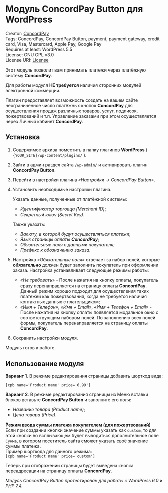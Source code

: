 # Модуль ConcordPay Button для WordPress 

Creator: [ConcordPay](https://concordpay.concord.ua)<br>
Tags: ConcordPay, ConcordPay Button, payment, payment gateway, credit card, Visa, Masterсard, Apple Pay, Google Pay<br>
Requires at least: WordPress 5.5<br>
License: GNU GPL v3.0<br>
License URI: [License](https://opensource.org/licenses/GPL-3.0)

Этот модуль позволит вам принимать платежи через платёжную систему **ConcordPay**.

Для работы модуля **НЕ требуется** наличия сторонних модулей электронной коммерции.

Плагин предоставляет возможность создать на вашем сайте неограниченное число платёжных кнопок **ConcordPay** для
осуществления продаж различных товаров, услуг, подписок, пожертвований и т.п.
Управление заказами при этом осуществляется через Личный кабинет **ConcordPay**. 

## Установка

1. Содержимое архива поместить в папку плагинов **WordPress** ( `{YOUR_SITE}/wp-content/plugins/` ).

2. Зайти в админ раздел сайта `/wp-admin/` и активировать плагин **ConcordPay Button**.

3. Перейти в настройки плагина *«Настройки -> ConcordPay Button»*.

4. Установить необходимые настройки плагина.<br>

   Указать данные, полученные от платёжной системы:
    - *Идентификатор торговца (Merchant ID)*;
    - *Секретный ключ (Secret Key)*.

   Также указать:
    - *Валюту, в которой будут осуществляться платежи*;
    - *Язык страницы оплаты **ConcordPay***;
    - *Обязательные поля с данными покупателя*;
    - *Префикс к обозначению заказа*.

5. Настройка *«Обязательные поля»* отвечает за набор полей,
которые **обязательно** должен будет заполнить покупатель при оформлении заказа.
Настройка устанавливает следующие режимы работы:
    - *«Не требовать»* - После нажатия на кнопку оплаты, покупатель сразу перенаправляется на страницу оплаты **ConcordPay**.
   Данный режим хорошо подходит для осуществления таких платежей как пожертвования, когда не требуется наличия контактных данных с плательщиком;
    - *«Имя + Телефон»*, *«Имя + Email»*, *«Имя + Телефон + Email»* - После нажатия на кнопку оплаты появляется модальное окно с соответствующим набором полей.
   По заполнению всех полей формы, покупатель перенаправляется на страницу оплаты **ConcordPay**.

7. Сохранить настройки модуля.

Модуль готов к работе.

## Использование модуля

**Вариант 1**. В режиме редактирования страницы добавить шорткод вида:

```[cpb name='Product name' price='6.99']```

**Вариант 2**. В режиме редактирования страницы из Меню вставки блоков вставьте **ConcordPay Button** и заполните его поля:
   - *Название товара (Product name)*;
   - *Цена товара (Price)*.

**Режим ввода суммы платежа покупателем (для пожертвований)**<br>
Если при создании кнопки значение суммы указать как `custom`, то для этой кнопки во всплывающем будет выводиться
дополнительное поле `Сумма`, в котором посетитель сайта сможет указать своё значение суммы платежа.<br>
Пример шорткода для данного режима:<br>
```[cpb name='Product name' price='custom']```

Теперь при отображении страницы будет выведена кнопка переадресации на страницу оплаты **ConcordPay**.

*Модуль ConcordPay Button протестирован для работы с WordPress 6.0 и PHP 7.4.*